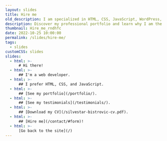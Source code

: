 ```yaml
---
layout: slides
title: Hire me
old_description: I am specialized in HTML, CSS, JavaScript, WordPress, Shopify, and JAMstack technologies.
description: Discover my professional portfolio and learn why I am the perfect fit for your next web development project through my Hire Me presentation slides.
thumbnail: Hire_me_rndhfc
date: 2022-10-25 10:00:00
permalink: /slides/hire-me/
tags:
  - slides
customCSS: slides
slides:
  - html: >-
      # Hi there!
  - html: >-
      ## I'm a web developer.
  - html: >-
      ## I prefer HTML, CSS, and JavaScript.
  - html: >-
      ## [See my portfolio](/portfolio/).
  - html: >-
      ## [See my testimonials](/testimonials/).
  - html: >-
      ## [Download my CV](/silvestar-bistrovic-cv.pdf).
  - html: >-
      ## [Hire me](/contact/#form)!
  - html: >-
      [Go back to the site](/)
---
```

